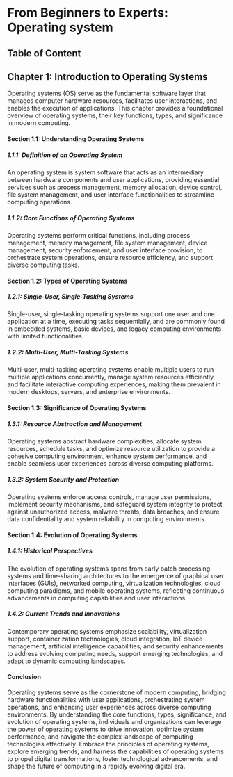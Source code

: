 # From Beginners to Experts: Operating system
## Table of Content
## Chapter 1: Introduction to Operating Systems

Operating systems (OS) serve as the fundamental software layer that manages computer hardware resources, facilitates user interactions, and enables the execution of applications. This chapter provides a foundational overview of operating systems, their key functions, types, and significance in modern computing.

#### Section 1.1: Understanding Operating Systems

##### 1.1.1: Definition of an Operating System

An operating system is system software that acts as an intermediary between hardware components and user applications, providing essential services such as process management, memory allocation, device control, file system management, and user interface functionalities to streamline computing operations.

##### 1.1.2: Core Functions of Operating Systems

Operating systems perform critical functions, including process management, memory management, file system management, device management, security enforcement, and user interface provision, to orchestrate system operations, ensure resource efficiency, and support diverse computing tasks.

#### Section 1.2: Types of Operating Systems

##### 1.2.1: Single-User, Single-Tasking Systems

Single-user, single-tasking operating systems support one user and one application at a time, executing tasks sequentially, and are commonly found in embedded systems, basic devices, and legacy computing environments with limited functionalities.

##### 1.2.2: Multi-User, Multi-Tasking Systems

Multi-user, multi-tasking operating systems enable multiple users to run multiple applications concurrently, manage system resources efficiently, and facilitate interactive computing experiences, making them prevalent in modern desktops, servers, and enterprise environments.

#### Section 1.3: Significance of Operating Systems

##### 1.3.1: Resource Abstraction and Management

Operating systems abstract hardware complexities, allocate system resources, schedule tasks, and optimize resource utilization to provide a cohesive computing environment, enhance system performance, and enable seamless user experiences across diverse computing platforms.

##### 1.3.2: System Security and Protection

Operating systems enforce access controls, manage user permissions, implement security mechanisms, and safeguard system integrity to protect against unauthorized access, malware threats, data breaches, and ensure data confidentiality and system reliability in computing environments.

#### Section 1.4: Evolution of Operating Systems

##### 1.4.1: Historical Perspectives

The evolution of operating systems spans from early batch processing systems and time-sharing architectures to the emergence of graphical user interfaces (GUIs), networked computing, virtualization technologies, cloud computing paradigms, and mobile operating systems, reflecting continuous advancements in computing capabilities and user interactions.

##### 1.4.2: Current Trends and Innovations

Contemporary operating systems emphasize scalability, virtualization support, containerization technologies, cloud integration, IoT device management, artificial intelligence capabilities, and security enhancements to address evolving computing needs, support emerging technologies, and adapt to dynamic computing landscapes.

#### Conclusion

Operating systems serve as the cornerstone of modern computing, bridging hardware functionalities with user applications, orchestrating system operations, and enhancing user experiences across diverse computing environments. By understanding the core functions, types, significance, and evolution of operating systems, individuals and organizations can leverage the power of operating systems to drive innovation, optimize system performance, and navigate the complex landscape of computing technologies effectively. Embrace the principles of operating systems, explore emerging trends, and harness the capabilities of operating systems to propel digital transformations, foster technological advancements, and shape the future of computing in a rapidly evolving digital era.
